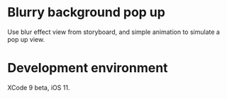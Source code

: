 # Blurry background pop up
Use blur effect view from storyboard, and simple animation to simulate a pop up view.

# Development environment
XCode 9 beta, iOS 11.
